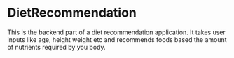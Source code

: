 # DietRecommendation

This is the backend part of a diet recommendation application. It takes user inputs like age, height weight etc and recommends foods based the amount of nutrients required by you body.
